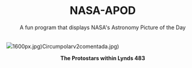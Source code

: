 <div align="center">
  <h1>
    NASA-APOD
  </h1>
</div>
  
<div align="center">
  A fun program that displays NASA's Astronomy Picture of the Day
</div>

<br>

![](https://apod.nasa.gov/apod/image/2503/webb-STScI-01L483_2048.png)1600px.jpg)Circumpolarv2comentada.jpg)

<p align = "center">
  <b>The Protostars within Lynds 483</b>
</p>

